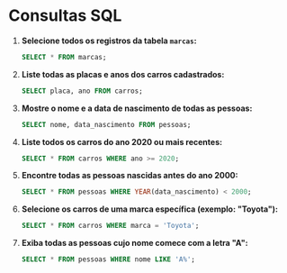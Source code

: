 # Consultas SQL

1. **Selecione todos os registros da tabela `marcas`:**
    ```sql
    SELECT * FROM marcas;
    ```

2. **Liste todas as placas e anos dos carros cadastrados:**
    ```sql
    SELECT placa, ano FROM carros;
    ```

3. **Mostre o nome e a data de nascimento de todas as pessoas:**
    ```sql
    SELECT nome, data_nascimento FROM pessoas;
    ```

4. **Liste todos os carros do ano 2020 ou mais recentes:**
    ```sql
    SELECT * FROM carros WHERE ano >= 2020;
    ```

5. **Encontre todas as pessoas nascidas antes do ano 2000:**
    ```sql
    SELECT * FROM pessoas WHERE YEAR(data_nascimento) < 2000;
    ```

6. **Selecione os carros de uma marca específica (exemplo: "Toyota"):**
    ```sql
    SELECT * FROM carros WHERE marca = 'Toyota';
    ```

7. **Exiba todas as pessoas cujo nome comece com a letra "A":**
    ```sql
    SELECT * FROM pessoas WHERE nome LIKE 'A%';
    ```

